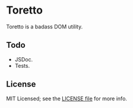# Toretto

Toretto is a badass DOM utility.

## Todo

- JSDoc.
- Tests.

## License

MIT Licensed; see the [LICENSE file](LICENSE) for more info.